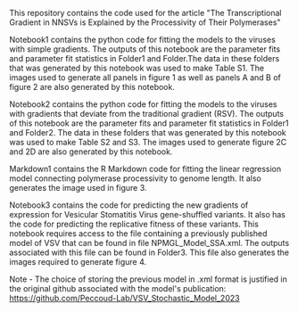 This repository contains the code used for the article "The Transcriptional Gradient in NNSVs is Explained by the Processivity of Their Polymerases"

Notebook1 contains the python code for fitting the models to the viruses with simple gradients. The outputs of this notebook are the parameter fits and parameter fit statistics in Folder1 and Folder.The data in these folders that was generated by this notebook was used to make Table S1. The images used to generate all panels in figure 1 as well as panels A and B of figure 2 are also generated by this notebook.

Notebook2 contains the python code for fitting the models to the viruses with gradients that deviate from the traditional gradient (RSV). The outputs of this notebook are the parameter fits and parameter fit statistics in Folder1 and Folder2. The data in these folders that was generated by this notebook was used to make Table S2 and S3. The images used to generate figure 2C and 2D are also generated by this notebook.

Markdown1 contains the R Markdown code for fitting the linear regression model connecting polymerase processivity to genome length. It also generates the image used in figure 3.

Notebook3 contains the code for predicting the new gradients of expression for Vesicular Stomatitis Virus gene-shuffled variants. It also has the code for predicting the replicative fitness of these variants. This notebook requires access to the file containing a previously published model of VSV that can be found in file NPMGL_Model_SSA.xml. The outputs associated with this file can be found in Folder3. This file also generates the images required to generate figure 4.

Note - The choice of storing the previous model in .xml format is justified in the original github associated with the model's publication:
https://github.com/Peccoud-Lab/VSV_Stochastic_Model_2023
